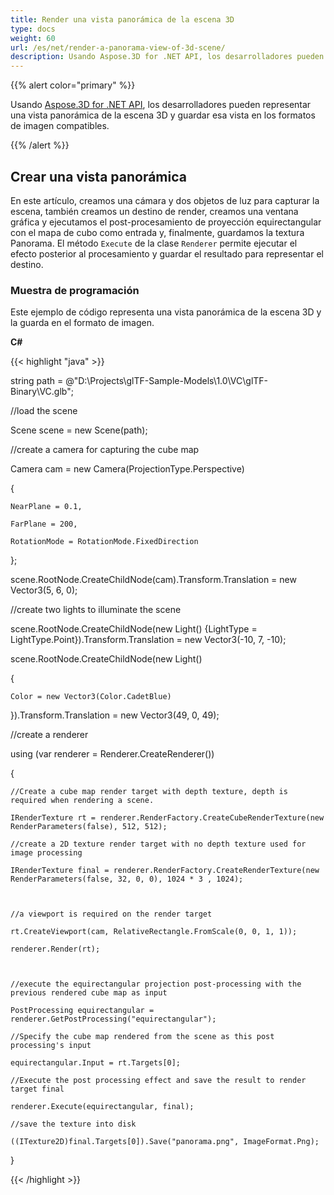 ```yaml
---
title: Render una vista panorámica de la escena 3D
type: docs
weight: 60
url: /es/net/render-a-panorama-view-of-3d-scene/
description: Usando Aspose.3D for .NET API, los desarrolladores pueden renderizar una vista panorámica de la escena 3D y guardar esa vista en los formatos de imagen compatibles.
---
```

{{% alert color="primary" %}}

Usando [Aspose.3D for .NET API](https://products.aspose.com/3d/net/), los desarrolladores pueden representar una vista panorámica de la escena 3D y guardar esa vista en los formatos de imagen compatibles.

{{% /alert %}}
##  **Crear una vista panorámica**
En este artículo, creamos una cámara y dos objetos de luz para capturar la escena, también creamos un destino de render, creamos una ventana gráfica y ejecutamos el post-procesamiento de proyección equirectangular con el mapa de cubo como entrada y, finalmente, guardamos la textura Panorama. El método `Execute` de la clase `Renderer` permite ejecutar el efecto posterior al procesamiento y guardar el resultado para representar el destino.
###  **Muestra de programación**
Este ejemplo de código representa una vista panorámica de la escena 3D y la guarda en el formato de imagen.

**C#**

{{< highlight "java" >}}

 string path = @"D:\Projects\glTF-Sample-Models\1.0\VC\glTF-Binary\VC.glb";

//load the scene

Scene scene = new Scene(path);

//create a camera for capturing the cube map

Camera cam = new Camera(ProjectionType.Perspective)

{

    NearPlane = 0.1,

    FarPlane = 200,

    RotationMode = RotationMode.FixedDirection

};

scene.RootNode.CreateChildNode(cam).Transform.Translation = new Vector3(5, 6, 0);



//create two lights to illuminate the scene

scene.RootNode.CreateChildNode(new Light() {LightType = LightType.Point}).Transform.Translation = new Vector3(-10, 7, -10);

scene.RootNode.CreateChildNode(new Light()

{

    Color = new Vector3(Color.CadetBlue)

}).Transform.Translation = new Vector3(49, 0, 49);

//create a renderer

using (var renderer = Renderer.CreateRenderer())

{

    //Create a cube map render target with depth texture, depth is required when rendering a scene.

    IRenderTexture rt = renderer.RenderFactory.CreateCubeRenderTexture(new RenderParameters(false), 512, 512);

    //create a 2D texture render target with no depth texture used for image processing

    IRenderTexture final = renderer.RenderFactory.CreateRenderTexture(new RenderParameters(false, 32, 0, 0), 1024 * 3 , 1024);



    //a viewport is required on the render target

    rt.CreateViewport(cam, RelativeRectangle.FromScale(0, 0, 1, 1));

    renderer.Render(rt);



    //execute the equirectangular projection post-processing with the previous rendered cube map as input

    PostProcessing equirectangular = renderer.GetPostProcessing("equirectangular");

    //Specify the cube map rendered from the scene as this post processing's input

    equirectangular.Input = rt.Targets[0];

    //Execute the post processing effect and save the result to render target final

    renderer.Execute(equirectangular, final);

    //save the texture into disk

    ((ITexture2D)final.Targets[0]).Save("panorama.png", ImageFormat.Png);

}

{{< /highlight >}}
